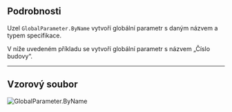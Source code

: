 ## Podrobnosti
Uzel `GlobalParameter.ByName` vytvoří globální parametr s daným názvem a typem specifikace.

V níže uvedeném příkladu se vytvoří globální parametr s názvem „Číslo budovy“.
___
## Vzorový soubor

![GlobalParameter.ByName](./Revit.Elements.GlobalParameter.ByName_img.jpg)
